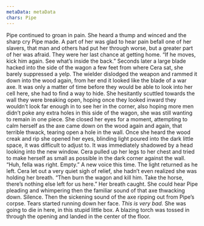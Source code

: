 ```yaml
---
metaData: metaData
chars: Pipe
---
```


Pipe continued to groan in pain. She heard a thump and winced and the sharp cry Pipe made. A part of her was glad to hear pain befall one of her slavers, that man and others had put her through worse, but a greater part of her was afraid. They were her last chance at getting home. 
“If he moves, kick him again. See what’s inside the back.”
Seconds later a large blade hacked into the side of the wagon a few feet from where Cera sat, she barely suppressed a yelp. The wielder dislodged the weapon and rammed it down into the wood again, from her end it looked like the blade of a war axe. It was only a matter of time before they would be able to look into her cell here, she had to find a way to hide. She hesitantly scuttled towards the wall they were breaking open, hoping once they looked inward they wouldn’t look far enough in to see her in the corner, also hoping more men didn’t poke any extra holes in this side of the wagon, she was still wanting to remain in one piece. She closed her eyes for a moment, attempting to calm herself as the axe came down on the wood again and again, that terrible thwack, tearing open a hole in the wall. Once she heard the wood creak and rip she opened her eyes, blinding light poured into the dark little space, it was difficult to adjust to.
It was immediately shadowed by a head looking into the new window. Cera pulled up her legs to her chest and tried to make herself as small as possible in the dark corner against the wall. 
“Huh, fella was right. Empty.” A new voice this time. The light returned as he left. 
Cera let out a very quiet sigh of relief, she hadn’t even realized she was holding her breath.
“Then burn the wagon and kill him. Take the horse, there’s nothing else left for us here.”
Her breath caught. 
She could hear Pipe pleading and whimpering then the familiar sound of that axe thwacking down. Silence. Then the sickening sound of the axe ripping out from Pipe’s corpse. Tears started running down her face. 
*This is very bad.* She was going to die in here, in this stupid little box. 
A blazing torch was tossed in through the opening and landed in the center of the floor.